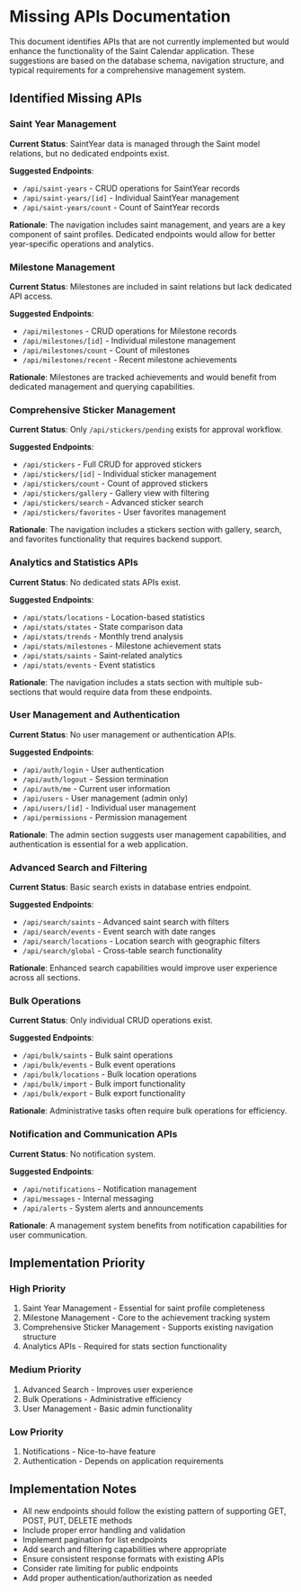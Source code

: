 # Missing APIs Documentation

This document identifies APIs that are not currently implemented but would enhance the functionality of the Saint Calendar application. These suggestions are based on the database schema, navigation structure, and typical requirements for a comprehensive management system.

## Identified Missing APIs

### Saint Year Management
**Current Status**: SaintYear data is managed through the Saint model relations, but no dedicated endpoints exist.

**Suggested Endpoints**:
- `/api/saint-years` - CRUD operations for SaintYear records
- `/api/saint-years/[id]` - Individual SaintYear management
- `/api/saint-years/count` - Count of SaintYear records

**Rationale**: The navigation includes saint management, and years are a key component of saint profiles. Dedicated endpoints would allow for better year-specific operations and analytics.

### Milestone Management
**Current Status**: Milestones are included in saint relations but lack dedicated API access.

**Suggested Endpoints**:
- `/api/milestones` - CRUD operations for Milestone records
- `/api/milestones/[id]` - Individual milestone management
- `/api/milestones/count` - Count of milestones
- `/api/milestones/recent` - Recent milestone achievements

**Rationale**: Milestones are tracked achievements and would benefit from dedicated management and querying capabilities.

### Comprehensive Sticker Management
**Current Status**: Only `/api/stickers/pending` exists for approval workflow.

**Suggested Endpoints**:
- `/api/stickers` - Full CRUD for approved stickers
- `/api/stickers/[id]` - Individual sticker management
- `/api/stickers/count` - Count of approved stickers
- `/api/stickers/gallery` - Gallery view with filtering
- `/api/stickers/search` - Advanced sticker search
- `/api/stickers/favorites` - User favorites management

**Rationale**: The navigation includes a stickers section with gallery, search, and favorites functionality that requires backend support.

### Analytics and Statistics APIs
**Current Status**: No dedicated stats APIs exist.

**Suggested Endpoints**:
- `/api/stats/locations` - Location-based statistics
- `/api/stats/states` - State comparison data
- `/api/stats/trends` - Monthly trend analysis
- `/api/stats/milestones` - Milestone achievement stats
- `/api/stats/saints` - Saint-related analytics
- `/api/stats/events` - Event statistics

**Rationale**: The navigation includes a stats section with multiple sub-sections that would require data from these endpoints.

### User Management and Authentication
**Current Status**: No user management or authentication APIs.

**Suggested Endpoints**:
- `/api/auth/login` - User authentication
- `/api/auth/logout` - Session termination
- `/api/auth/me` - Current user information
- `/api/users` - User management (admin only)
- `/api/users/[id]` - Individual user management
- `/api/permissions` - Permission management

**Rationale**: The admin section suggests user management capabilities, and authentication is essential for a web application.

### Advanced Search and Filtering
**Current Status**: Basic search exists in database entries endpoint.

**Suggested Endpoints**:
- `/api/search/saints` - Advanced saint search with filters
- `/api/search/events` - Event search with date ranges
- `/api/search/locations` - Location search with geographic filters
- `/api/search/global` - Cross-table search functionality

**Rationale**: Enhanced search capabilities would improve user experience across all sections.

### Bulk Operations
**Current Status**: Only individual CRUD operations exist.

**Suggested Endpoints**:
- `/api/bulk/saints` - Bulk saint operations
- `/api/bulk/events` - Bulk event operations
- `/api/bulk/locations` - Bulk location operations
- `/api/bulk/import` - Bulk import functionality
- `/api/bulk/export` - Bulk export functionality

**Rationale**: Administrative tasks often require bulk operations for efficiency.

### Notification and Communication APIs
**Current Status**: No notification system.

**Suggested Endpoints**:
- `/api/notifications` - Notification management
- `/api/messages` - Internal messaging
- `/api/alerts` - System alerts and announcements

**Rationale**: A management system benefits from notification capabilities for user communication.

## Implementation Priority

### High Priority
1. Saint Year Management - Essential for saint profile completeness
2. Milestone Management - Core to the achievement tracking system
3. Comprehensive Sticker Management - Supports existing navigation structure
4. Analytics APIs - Required for stats section functionality

### Medium Priority
1. Advanced Search - Improves user experience
2. Bulk Operations - Administrative efficiency
3. User Management - Basic admin functionality

### Low Priority
1. Notifications - Nice-to-have feature
2. Authentication - Depends on application requirements

## Implementation Notes

- All new endpoints should follow the existing pattern of supporting GET, POST, PUT, DELETE methods
- Include proper error handling and validation
- Implement pagination for list endpoints
- Add search and filtering capabilities where appropriate
- Ensure consistent response formats with existing APIs
- Consider rate limiting for public endpoints
- Add proper authentication/authorization as needed